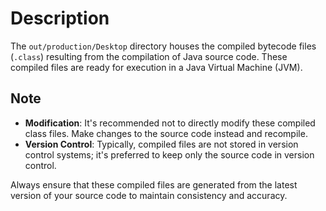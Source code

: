 # Description

The `out/production/Desktop` directory houses the compiled bytecode files (`.class`) resulting from the compilation of Java source code. These compiled files are ready for execution in a Java Virtual Machine (JVM).

## Note

- **Modification**: It's recommended not to directly modify these compiled class files. Make changes to the source code instead and recompile.
- **Version Control**: Typically, compiled files are not stored in version control systems; it's preferred to keep only the source code in version control.

Always ensure that these compiled files are generated from the latest version of your source code to maintain consistency and accuracy.

